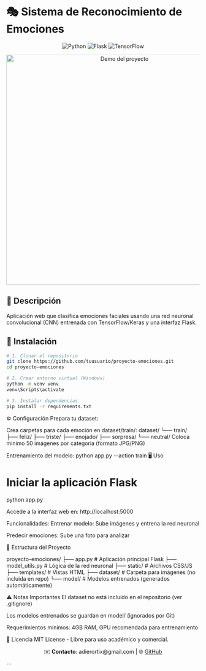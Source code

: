 # 🎭 Sistema de Reconocimiento de Emociones

<p align="center">
  <img src="https://img.shields.io/badge/Python-3.8%2B-blue" alt="Python">
  <img src="https://img.shields.io/badge/Flask-3.0.2-green" alt="Flask">
  <img src="https://img.shields.io/badge/TensorFlow-2.16.1-orange" alt="TensorFlow">
</p>

<div align="center">
  <img src="https://via.placeholder.com/600x400?text=Demo+del+proyecto" width="600" alt="Demo del proyecto">
</div>

## 📌 Descripción
Aplicación web que clasifica emociones faciales usando una red neuronal convolucional (CNN) entrenada con TensorFlow/Keras y una interfaz Flask.

## 🚀 Instalación

```bash
# 1. Clonar el repositorio
git clone https://github.com/tuusuario/proyecto-emociones.git
cd proyecto-emociones

# 2. Crear entorno virtual (Windows)
python -m venv venv
venv\Scripts\activate

# 3. Instalar dependencias
pip install -r requirements.txt
```
⚙️ Configuración
Prepara tu dataset:

Crea carpetas para cada emoción en dataset/train/:
dataset/
└── train/
    ├── feliz/
    ├── triste/
    ├── enojado/
    ├── sorpresa/
    └── neutral/
  Coloca mínimo 50 imágenes por categoría (formato JPG/PNG)

Entrenamiento del modelo:
  python app.py --action train
🖥️ Uso
# Iniciar la aplicación Flask
python app.py

Accede a la interfaz web en: http://localhost:5000

Funcionalidades:
Entrenar modelo: Sube imágenes y entrena la red neuronal

Predecir emociones: Sube una foto para analizar

📂 Estructura del Proyecto

proyecto-emociones/
├── app.py                # Aplicación principal Flask
├── model_utils.py        # Lógica de la red neuronal
├── static/               # Archivos CSS/JS
├── templates/            # Vistas HTML
├── dataset/              # Carpeta para imágenes (no incluida en repo)
└── model/                # Modelos entrenados (generados automáticamente)

⚠️ Notas Importantes
El dataset no está incluido en el repositorio (ver .gitignore)

Los modelos entrenados se guardan en model/ (ignorados por Git)

Requerimientos mínimos: 4GB RAM, GPU recomendada para entrenamiento

📄 Licencia
MIT License - Libre para uso académico y comercial.

<div align="center"> <p>✉️ <strong>Contacto</strong>: adierortix@gmail.com | 🌐 <a href="https://github.com/AdierECO">GitHub</a></p> </div> ```
